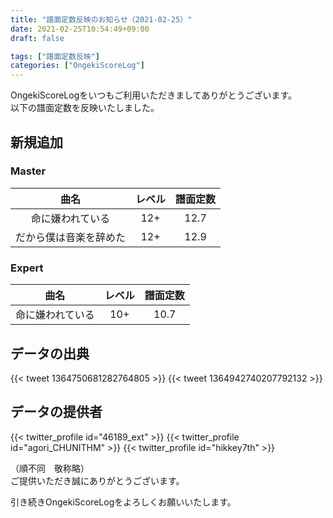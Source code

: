 ```yaml
---
title: "譜面定数反映のお知らせ（2021-02-25）"
date: 2021-02-25T10:54:49+09:00
draft: false

tags: ["譜面定数反映"]
categories: ["OngekiScoreLog"]
---
```


OngekiScoreLogをいつもご利用いただきましてありがとうございます。  
以下の譜面定数を反映いたしました。

<!--more-->

## 新規追加

### Master

| 曲名 | レベル | 譜面定数 |
|:-:|:-:|:-:|
| 命に嫌われている | 12+ | 12.7 |
| だから僕は音楽を辞めた | 12+ | 12.9 |

### Expert

| 曲名 | レベル | 譜面定数 |
|:-:|:-:|:-:|
| 命に嫌われている | 10+ | 10.7 |

## データの出典

{{< tweet 1364750681282764805 >}}
{{< tweet 1364942740207792132 >}}

## データの提供者

{{< twitter_profile id="46189_ext" >}}
{{< twitter_profile id="agori_CHUNITHM" >}}
{{< twitter_profile id="hikkey7th" >}}

（順不同　敬称略）  
ご提供いただき誠にありがとうございます。

引き続きOngekiScoreLogをよろしくお願いいたします。
